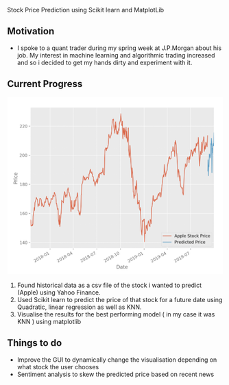 Stock Price Prediction using Scikit learn and MatplotLib 

Motivation
----------

- I spoke to a quant trader during my spring week at J.P.Morgan about his job. My interest in machine learning and algorithmic trading increased and so i decided to get my hands dirty and experiment with it. 

Current Progress
---
![alt text](https://github.com/faridelaouadi/StockPrediction/blob/master/Screenshot%202019-09-05%20at%2015.03.34.png)

1) Found historical data as a csv file of the stock i wanted to predict (Apple) using Yahoo Finance. 
2) Used Scikit learn to predict the price of that stock for a future date using Quadratic, linear regression as well as KNN. 
3) Visualise the results for the best performing model ( in my case it was KNN ) using matplotlib


Things to do 
---
- Improve the GUI to dynamically change the visualisation depending on what stock the user chooses 
- Sentiment analysis to skew the predicted price based on recent news
